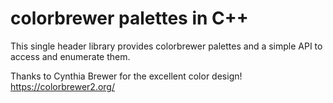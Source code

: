 # colorbrewer palettes in C++

This single header library provides colorbrewer palettes and a simple API to access and enumerate them.

Thanks to Cynthia Brewer for the excellent color design! https://colorbrewer2.org/
